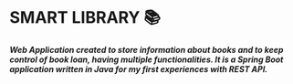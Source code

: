 # SMART LIBRARY :books:

##### Web Application created to store information about books and to keep control of book loan, having multiple functionalities. It is a Spring Boot application written in Java for my first experiences with REST API. 
